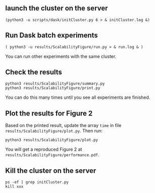 


## launch the cluster on the server

```
(python3 -u scripts/dask/initCluster.py 6 > & initCluster.log &)
```



## Run Dask batch experiments

```
( python3 -u results/ScalabilityFigure/run.py > & run.log & )
```

You can run other experiments with the same cluster.



## Check the results

```
python3 results/ScalabilityFigure/summary.py
python3 results/ScalabilityFigure/print.py
```

You can do this many times until you see all experiments are finished.



## Plot the results for Figure 2

Based on the printed result, update the array `time` in file `results/ScalabilityFigure/plot.py`. Then run:
```
python3 results/ScalabilityFigure/plot.py
```

You will get a reproduced Figure 2 at `results/ScalabilityFigure/performance.pdf`.






## Kill the cluster on the server

```
ps -ef | grep initCluster.py
kill xxx
```

